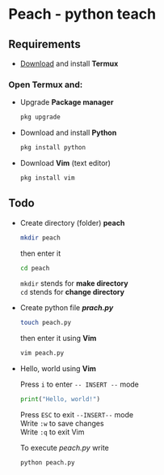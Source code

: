 # Peach - python teach

## Requirements
-  [Download](https://f-droid.org/repo/com.termux_118.apk) and install **Termux**

### Open Termux and:
-   Upgrade **Package manager**
    ```bash
    pkg upgrade
    ```
- Download and install **Python**
    ```bash
    pkg install python 
    ```
- Download **Vim** (text editor)
    ```bash
    pkg install vim
     ```
## Todo
- Create directory (folder) **peach**
    ```bash
    mkdir peach
    ```
    then enter it
    ```bash
    cd peach
    ```
    `mkdir` stends for **make directory**<br>
    `cd` stends for **change directory**
    
- Create python file ***prach.py***
    ```bash
    touch peach.py
    ```
    then enter it using **Vim**
    ```bash
    vim peach.py
    ```
- Hello, world using **Vim**

    Press `i` to enter `-- INSERT --` mode
    ```python
    print("Hello, world!")
    ```
    Press `ESC` to exit `--INSERT--` mode<br>
    Write `:w` to save changes<br>
    Write `:q` to exit Vim
    
    To execute *peach.py* write
    ```bash
    python peach.py
     ```


